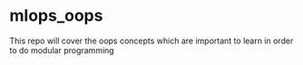 # mlops_oops
This repo will cover the oops concepts which are important to learn in order to do modular programming
